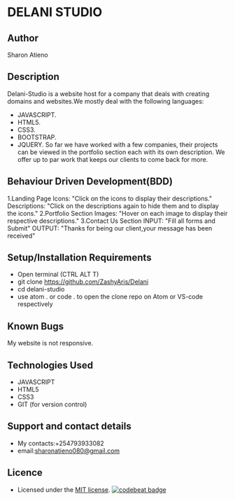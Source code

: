 # DELANI STUDIO
## Author
Sharon Atieno
## Description
Delani-Studio is a website host for a company that deals with creating domains and websites.We mostly deal with the following languages:
* JAVASCRIPT.
* HTML5.
* CSS3.
* BOOTSTRAP.
* JQUERY.
So far we have worked with a few companies, their projects can be viewed in the portfolio section each with its own description.
We offer up to par work that keeps our clients to come back for more.
## Behaviour Driven Development(BDD)
 1.Landing Page
Icons: "Click on the icons to display their descriptions."
Descriptions: "Click on the descriptions again to hide them and to display the icons."
2.Portfolio Section
Images: "Hover on each image to display their respective descriptions."
3.Contact Us Section
INPUT: "Fill all forms and Submit"
OUTPUT: "Thanks for being our client,your message has been received"
## Setup/Installation Requirements
- Open terminal (CTRL ALT T)
- git clone https://github.com/ZashyAris/Delani
- cd delani-studio
- use atom . or code . to open the clone repo on Atom or VS-code respectively
## Known Bugs
My website is not responsive.
## Technologies Used
- JAVASCRIPT
- HTML5
- CSS3
- GIT (for version control)
## Support and contact details
- My contacts:+254793933082
- email:sharonatieno080@gmail.com
## Licence
- Licensed under the  [MIT license](LICENSE).
[![codebeat badge](https://codebeat.co/badges/3d459f65-a4db-4c33-ab36-fa3621bea2c4)](https://codebeat.co/projects/github-com-zashyaris-delani-master)
